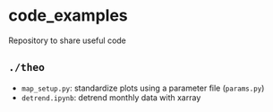 # code_examples
Repository to share useful code

## ```./theo```
* ```map_setup.py```: standardize plots using a parameter file (```params.py```)  
* ```detrend.ipynb```: detrend monthly data with xarray
